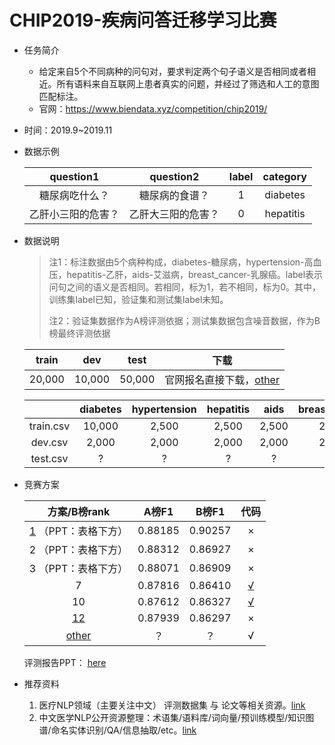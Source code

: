# CHIP2019-疾病问答迁移学习比赛

* 任务简介

  * 给定来自5个不同病种的问句对，要求判定两个句子语义是否相同或者相近。所有语料来自互联网上患者真实的问题，并经过了筛选和人工的意图匹配标注。
  * 官网：https://www.biendata.xyz/competition/chip2019/

* 时间：2019.9~2019.11

* 数据示例

  |     question1      |     question2      | label | category  |
  | :----------------: | :----------------: | :---: | :-------: |
  |   糖尿病吃什么？   |   糖尿病的食谱？   |   1   | diabetes  |
  | 乙肝小三阳的危害？ | 乙肝大三阳的危害？ |   0   | hepatitis |

  

* 数据说明

  > 注1：标注数据由5个病种构成，diabetes-糖尿病，hypertension-高血压，hepatitis-乙肝，aids-艾滋病，breast_cancer-乳腺癌。label表示问句之间的语义是否相同。若相同，标为1，若不相同，标为0。其中，训练集label已知，验证集和测试集label未知。  
  >
  > 注2：验证集数据作为A榜评测依据；测试集数据包含噪音数据，作为B榜最终评测依据

  

  | train  |  dev   |  test  |                             下载                             |
  | :----: | :----: | :----: | :----------------------------------------------------------: |
  | 20,000 | 10,000 | 50,000 | 官网报名直接下载，[other](https://www.heywhale.com/mw/dataset/5e4d4e198d3880002da45af7) |

  

  |           | diabetes | hypertension | hepatitis | aids  | breast_cancer |
  | :-------: | :------: | :----------: | :-------: | :---: | :-----------: |
  | train.csv |  10,000  |    2,500     |   2,500   | 2,500 |     2,500     |
  |  dev.csv  |  2,000   |    2,000     |   2,000   | 2,000 |     2,000     |
  | test.csv  |    ?     |      ?       |     ?     |   ?   |       ?       |

  

* 竞赛方案

  |                         方案/B榜rank                         |  A榜F1  |  B榜F1  |                             代码                             |
  | :----------------------------------------------------------: | :-----: | :-----: | :----------------------------------------------------------: |
  | [1](https://zhuanlan.zhihu.com/p/97227793)  （PPT：表格下方） | 0.88185 | 0.90257 |                              ×                               |
  |                     2 （PPT：表格下方）                      | 0.88312 | 0.86927 |                              ×                               |
  |                     3 （PPT：表格下方）                      | 0.88071 | 0.86909 |                              ×                               |
  |                              7                               | 0.87816 | 0.86410 | [√](https://github.com/ZhengZixiang/chip2019_task2_question_pairs_matching) |
  |                              10                              | 0.87612 | 0.86327 |          [√](https://github.com/wenyu332/chip-2019)          |
  |      [12](https://lsc417.com/2019/11/08/chip2019task2/)      | 0.87939 | 0.86297 |                              ×                               |
  |        [other](https://zhuanlan.zhihu.com/p/88749723)        |   ？    |   ？    |                              √                               |

  评测报告PPT： [here](http://www.cips-chip.org.cn:8000/static/data/%E8%AF%84%E6%B5%8B%E6%B1%87%E6%8A%A5PPT%E6%B1%87%E6%80%BB.zip) 

* 推荐资料

  1. 医疗NLP领域（主要关注中文） 评测数据集 与 论文等相关资源。[link](https://github.com/lrs1353281004/Chinese_medical_NLP) 
  2. 中文医学NLP公开资源整理：术语集/语料库/词向量/预训练模型/知识图谱/命名实体识别/QA/信息抽取/etc。[link](https://github.com/GanjinZero/awesome_Chinese_medical_NLP) 

